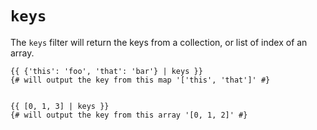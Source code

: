 # `keys`
The `keys` filter will return the keys from a collection, or list of index of an array.
```twig
{{ {'this': 'foo', 'that': 'bar'} | keys }}
{# will output the key from this map '['this', 'that']' #}


{{ [0, 1, 3] | keys }}
{# will output the key from this array '[0, 1, 2]' #}

```